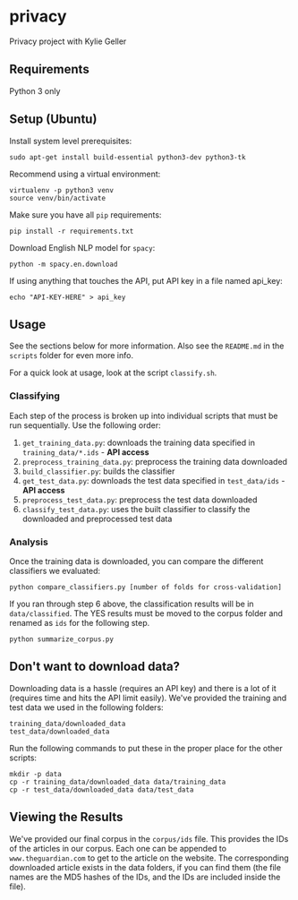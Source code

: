 # privacy
Privacy project with Kylie Geller

## Requirements
Python 3 only

## Setup (Ubuntu)
Install system level prerequisites:

    sudo apt-get install build-essential python3-dev python3-tk

Recommend using a virtual environment:

    virtualenv -p python3 venv
    source venv/bin/activate

Make sure you have all `pip` requirements:

    pip install -r requirements.txt

Download English NLP model for `spacy`:

    python -m spacy.en.download

If using anything that touches the API, put API key in a file named api_key:

    echo "API-KEY-HERE" > api_key

## Usage
See the sections below for more information. Also see the `README.md` in the `scripts` folder for even more info.

For a quick look at usage, look at the script `classify.sh`.

### Classifying
Each step of the process is broken up into individual scripts that must be run sequentially. Use the following order:

1. `get_training_data.py`: downloads the training data specified in `training_data/*.ids` - **API access**
2. `preprocess_training_data.py`: preprocess the training data downloaded
3. `build_classifier.py`: builds the classifier
4. `get_test_data.py`: downloads the test data specified in `test_data/ids` - **API access**
5. `preprocess_test_data.py`: preprocess the test data downloaded
6. `classify_test_data.py`: uses the built classifier to classify the downloaded and preprocessed test data

### Analysis
Once the training data is downloaded, you can compare the different classifiers we evaluated:

    python compare_classifiers.py [number of folds for cross-validation]

If you ran through step 6 above, the classification results will be in `data/classified`. The YES results must be moved to the corpus folder and renamed as `ids` for the following step.

    python summarize_corpus.py

## Don't want to download data?
Downloading data is a hassle (requires an API key) and there is a lot of it (requires time and hits the API limit easily). We've provided the training and test data we used in the following folders:

    training_data/downloaded_data
    test_data/downloaded_data

Run the following commands to put these in the proper place for the other scripts:

    mkdir -p data
    cp -r training_data/downloaded_data data/training_data
    cp -r test_data/downloaded_data data/test_data

## Viewing the Results
We've provided our final corpus in the `corpus/ids` file. This provides the IDs of the articles in our corpus. Each one can be appended to `www.theguardian.com` to get to the article on the website. The corresponding downloaded article exists in the data folders, if you can find them (the file names are the MD5 hashes of the IDs, and the IDs are included inside the file).
